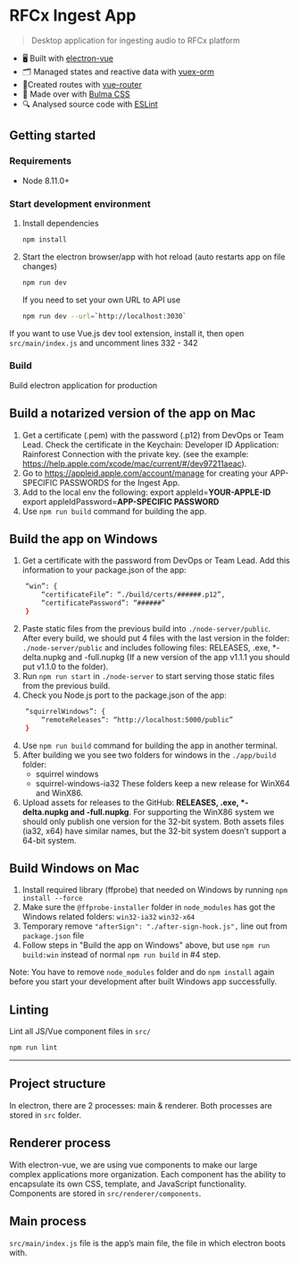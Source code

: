 # RFCx Ingest App

> Desktop application for ingesting audio to RFCx platform

- 🖥 Built with [electron-vue](https://github.com/SimulatedGREG/electron-vue)
- 🗂 Managed states and reactive data with [vuex-orm](https://github.com/vuex-orm/vuex-orm)
- 🚦Created routes with [vue-router](https://github.com/vuejs/vue-router)
- 💅 Made over with [Bulma CSS](https://bulma.io/)
- 🔍 Analysed source code with [ESLint](https://eslint.org/)

## Getting started

### Requirements

- Node 8.11.0+

### Start development environment

1. Install dependencies

    ``` bash
    npm install
    ```

2. Start the electron browser/app with hot reload (auto restarts app on file changes)

    ``` bash
    npm run dev
    ```
    If you need to set your own URL to API use

    ``` bash
    npm run dev --url=`http://localhost:3030`
    ```

If you want to use Vue.js dev tool extension, install it, then open `src/main/index.js` and uncomment lines 332 - 342

### Build

Build electron application for production

## Build a notarized version of the app on Mac

1. Get a certificate (.pem) with the password (.p12) from DevOps or Team Lead. Check the certificate in the Keychain: Developer ID Application: Rainforest Connection with the private key. (see the example: https://help.apple.com/xcode/mac/current/#/dev97211aeac).
2. Go to https://appleid.apple.com/account/manage for creating your APP-SPECIFIC PASSWORDS for the Ingest App.
3. Add to the local env the following:
export appleId=**YOUR-APPLE-ID**
export appleIdPassword=**APP-SPECIFIC PASSWORD**
4. Use ```npm run build``` command for building the app.

## Build the app on Windows

1. Get a certificate with the password from DevOps or Team Lead.
Add this information to your package.json of the app:
``` bash
    “win”: {
        “certificateFile”: “./build/certs/######.p12”,
        “certificatePassword”: “######”
    }
```
2. Paste static files from the previous build into `./node-server/public`. After every build, we should put 4 files with the last version in the folder: `./node-server/public` and includes following files: RELEASES, .exe, *-delta.nupkg and -full.nupkg (If a new version of the app v1.1.1 you should put v1.1.0 to the folder).
3. Run ```npm run start``` in `./node-server` to start serving those static files from the previous build.
3. Check you Node.js port  to the package.json of the app:
``` bash
    “squirrelWindows”: {
        “remoteReleases”: “http://localhost:5000/public”
    }
```
4. Use ```npm run build``` command for building the app in another terminal.
5. After building we you see two folders for windows in the `./app/build` folder:
    - squirrel windows
    - squirrel-windows-ia32
These folders keep a new release for WinX64 and WinX86.
6. Upload assets for releases to the GitHub: __RELEASES, .exe, *-delta.nupkg and -full.nupkg__.
For supporting the WinX86 system we should only publish one version for the 32-bit system. Both assets files (ia32, x64) have similar names, but the 32-bit system doesn’t support a 64-bit system.

## Build Windows on Mac
1. Install required library (ffprobe) that needed on Windows by running ```npm install --force```
2. Make sure the `@ffprobe-installer` folder in `node_modules` has got the Windows related folders: `win32-ia32` `win32-x64`
3. Temporary remove `"afterSign": "./after-sign-hook.js",` line out from `package.json` file
4. Follow steps in "Build the app on Windows" above, but use ```npm run build:win``` instead of normal ```npm run build``` in #4 step.

Note: You have to remove `node_modules` folder and do `npm install` again before you start your development after built Windows app successfully.

## Linting

Lint all JS/Vue component files in `src/`
``` bash
npm run lint
```

---

## Project structure
In electron, there are 2 processes: main & renderer. Both processes are stored in `src` folder.

## Renderer process
With electron-vue, we are using vue components to make our large complex applications more organization. Each component has the ability to encapsulate its own CSS, template, and JavaScript functionality. Components are stored in `src/renderer/components`.

## Main process
`src/main/index.js` file is the app’s main file, the file in which electron boots with.

